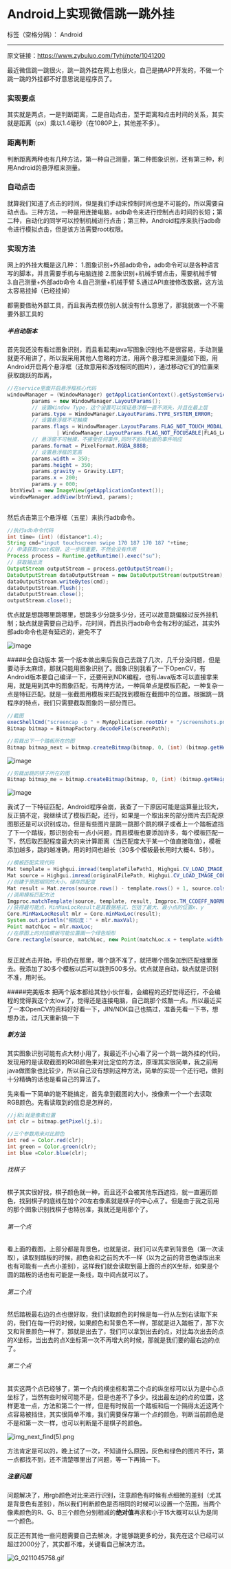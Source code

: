﻿# Android上实现微信跳一跳外挂

标签（空格分隔）： Android

---

原文链接：https://www.zybuluo.com/Tyhj/note/1041200

最近微信跳一跳很火，跳一跳外挂在网上也很火，自己是搞APP开发的，不做一个跳一跳的外挂都不好意思说是程序员了。

### 实现要点
其实就是两点，一是判断距离，二是自动点击，至于距离和点击时间的关系，其实就是距离（px）乘以1.4毫秒（在1080P上，其他差不多）。

### 距离判断
判断距离两种也有几种方法，第一种自己测量，第二种图象识别，还有第三种，利用Android的悬浮框来测量。

### 自动点击
就算我们知道了点击的时间，但是我们手动来控制时间也是不可能的，所以需要自动点击。三种方法，一种是用连接电脑，adb命令来进行控制点击时间的长短；第二种，自动化的同学可以控制机械进行点击；第三种，Android程序来执行adb命令进行模拟点击，但是该方法需要root权限。

### 实现方法
网上的外挂大概是这几种：
1.图象识别+外部adb命令，adb命令可以是各种语言写的脚本，并且需要手机与电脑连接
2.图象识别+机械手臂点击，需要机械手臂
3.自己测量+外部adb命令
4.自己测量+机械手臂
5.通过API直接修改数据，这方法太容易挂掉（已经挂掉）

都需要借助外部工具，而且我再去模仿别人就没有什么意思了，那我就做一个不需要外部工具的

##### 半自动版本
首先我还没有看过图象识别，而且看起来java写图象识别也不是很容易，手动测量就更不用讲了，所以我采用其他人忽略的方法，用两个悬浮框来测量如下图，用Android开启两个悬浮框（还故意用和游戏相同的图片），通过移动它们的位置来获取跳跃的距离，
```java
//在service里面开启悬浮框核心代码
windowManager = (WindowManager) getApplicationContext().getSystemService(Context.WINDOW_SERVICE);
        params = new WindowManager.LayoutParams();
        // 设置Window Type，这个设置可以保证悬浮框一直不消失，并且在最上层
        params.type = WindowManager.LayoutParams.TYPE_SYSTEM_ERROR;
        // 设置悬浮框不可触摸
        params.flags = WindowManager.LayoutParams.FLAG_NOT_TOUCH_MODAL
                | WindowManager.LayoutParams.FLAG_NOT_FOCUSABLE|FLAG_LAYOUT_INSET_DECOR;
        // 悬浮窗不可触摸，不接受任何事件,同时不影响后面的事件响应
        params.format = PixelFormat.RGBA_8888;
        // 设置悬浮框的宽高
        params.width = 350;
        params.height = 350;
        params.gravity = Gravity.LEFT;
        params.x = 200;
        params.y = 000;
 btnView1 = new ImageView(getApplicationContext());
 windowManager.addView(btnView1, params);
 

```
然后点击第三个悬浮框（五星）来执行adb命令。
```java
//执行adb命令代码
int time= (int) (distance*1.4);
String cmd="input touchscreen swipe 170 187 170 187 "+time;
// 申请获取root权限，这一步很重要，不然会没有作用
Process process = Runtime.getRuntime().exec("su");
// 获取输出流
OutputStream outputStream = process.getOutputStream();
DataOutputStream dataOutputStream = new DataOutputStream(outputStream);
dataOutputStream.writeBytes(cmd);
dataOutputStream.flush();
dataOutputStream.close();
outputStream.close();

```


优点就是想跳哪里跳哪里，想跳多少分跳多少分，还可以故意跳偏躲过反外挂机制；缺点就是需要自己动手，花时间，而且执行adb命令会有2秒的延迟，其实外部adb命令也是有延迟的，避免不了

![image](http://upload-images.jianshu.io/upload_images/4906791-c41e25bd71fe9d2a.jpg?imageMogr2/auto-orient/strip%7CimageView2/2/w/240)

#####全自动版本
第一个版本做出来后我自己去跳了几次，几千分没问题，但是要动手太麻烦，那就只能用图象识别了。图象识别我看了一下OpenCV，有Android版本要自己编译一下，还要用到NDK编程，也有Java版本可以直接拿来用，就是用到其中的图象匹配，有两种方法，一种简单点是模板匹配，一种复杂一点是特征匹配。就是一张截图用模板来匹配找到模板在截图中的位置。根据跳一跳程序的特点，我们只需要截取图象的一部分而已。
```java
//截图
execShellCmd("screencap -p " + MyApplication.rootDir + "/screenshots.png");
Bitmap bitmap = BitmapFactory.decodeFile(screenPath);
```


```java
//剪裁出下一个踏板所在的图
Bitmap bitmap_next = bitmap.createBitmap(bitmap, 0, (int) (bitmap.getHeight() * 0.3125), bitmap.getWidth(), (int) (bitmap.getHeight() * 0.2713));
```

![image](http://upload-images.jianshu.io/upload_images/4906791-b5be88bf23670ede.jpg?imageMogr2/auto-orient/strip%7CimageView2/2/w/340)


```java
//剪裁出跳的棋子所在的图
Bitmap bitmap_me = bitmap.createBitmap(bitmap, 0, (int) (bitmap.getHeight() * 0.4166), bitmap.getWidth(), (int) (bitmap.getHeight() * 0.2304));
```

![image](http://upload-images.jianshu.io/upload_images/4906791-f0040f1dddeaa7ea.jpg?imageMogr2/auto-orient/strip%7CimageView2/2/w/340)


我试了一下特征匹配，Android程序会崩，我查了一下原因可能是运算量比较大，反正搞不定，我继续试了模板匹配，还行，如果是一个取出来的部分图片去匹配原图那还是可以识别成功，但是有些图片是跳一跳那个跳的棋子或者上一个踏板遮挡了下一个踏板，那识别会有一点小问题，而且模板也要添加许多，每个模板匹配一下，然后取匹配程度最大的来计算距离（当匹配度大于某一个值直接取值），模板添加越多，跳的越准确，用的时间也越长（30多个模板最长用时大概4、5秒）。

```java
//模板匹配实现代码
Mat template = Highgui.imread(templateFilePath1, Highgui.CV_LOAD_IMAGE_COLOR);
Mat source = Highgui.imread(originalFilePath, Highgui.CV_LOAD_IMAGE_COLOR);
//创建于原图相同的大小，储存匹配度
Mat result = Mat.zeros(source.rows() - template.rows() + 1, source.cols() - template.cols() + 1, CvType.CV_8UC1);
//调用模板匹配方法
Imgproc.matchTemplate(source, template, result, Imgproc.TM_CCOEFF_NORMED);
//获得最可能点，MinMaxLocResult是其数据格式，包括了最大、最小点的位置x、y
Core.MinMaxLocResult mlr = Core.minMaxLoc(result);
System.out.println("相似度：" + mlr.maxVal);
Point matchLoc = mlr.maxLoc;
//在原图上的对应模板可能位置画一个绿色矩形
Core.rectangle(source, matchLoc, new Point(matchLoc.x + template.width(), matchLoc.y + template.height()), new Scalar(0, 255, 0));
        
```

反正就点击开始，手机仍在那里，哪个跳不准了，就把哪个图象加到匹配组里面去。我添加了30多个模板以后可以跳到500多分。优点就是自动，缺点就是识别不准，用时长。

#####完美版本
把两个版本都给其他小伙伴看，会编程的还好觉得还行，不会编程的觉得我这个太low了，觉得还是连接电脑，自己跳那个炫酷一点。所以最近买了一本OpenCV的资料好好看一下，JIN/NDK自己也搞过，准备先看一下书，想想办法，过几天重新搞一下

##### 新方法
其实图象识别可能有点大材小用了，我最近不小心看了另一个跳一跳外挂的代码，发现用的是读取截图的RGB颜色来对比定位的方法，原理其实很简单，我之前用java做图象也比较少，所以自己没有想到这种方法，简单的实现一个还行吧，做到十分精确的话也是看自己的算法了。

先来看一下简单的能不能搞定，首先拿到截图的大小，按像素一个一个去读取RGB颜色。先看读取到的信息是怎样的，
```java
//j和i就是像素位置
int clr = bitmap.getPixel(j,i);

//三个参数用来对比颜色
int red = Color.red(clr); 
int green = Color.green(clr); 
int blue =Color.blue(clr);

```
###### 找棋子
棋子其实很好找，棋子颜色就一种，而且还不会被其他东西遮挡，就一直遍历颜色，找到棋子的底线在加个20左右像素就是棋子的中心点了。但是由于我之前用的那个图象识别找棋子也特别准，我就还是用那个了。



###### 第一个点
看上面的截图，上部分都是背景色，也就是说，我们可以先拿到背景色（第一次读取），读取到踏板的时候，颜色会和之前的大不一样（以为之前的背景色读取出来也有可能有一点点小差别），这样我们就会读取到最上面的点的X坐标，如果是个圆的踏板的话也有可能是一条线，取中间点就可以了。

###### 第二个点
然后踏板最右边的点也很好取，我们读取颜色的时候是每一行从左到右读取下来的，我们在每一行的时候，如果颜色和背景色不一样，那就是进入踏板了，那下次又和背景颜色一样了，那就是出去了，我们可以拿到出去的点，对比每次出去的点的X坐标，当出去的点X坐标第一次不再增大的时候，那就是我们要的最右边的点了。


###### 第二个点
其实这两个点已经够了，第一个点的横坐标和第二个点的纵坐标可以认为是中心点坐标了，当然有些时候可能不是，但是也差不了多少。找出最左边的点的位置，这样更准一点，方法和第二个一样，但是有时候前一个踏板和后一个隔得太近这两个点容易被挡住，其实很简单不难，我们需要保存第一个点的颜色，判断当前颜色是不是和第一次一样，也可以判断是不是棋子的颜色。

![img_next_find(5).png](http://upload-images.jianshu.io/upload_images/4906791-b14356d24e02a830.png?imageMogr2/auto-orient/strip%7CimageView2/2/w/340)


方法肯定是可以的，晚上试了一次，不知道什么原因，灰色和绿色的图片不行，第一点都找不到，还不清楚哪里出了问题，等一下再搞一下。


##### 注意问题
问题解决了，用rgb颜色对比来进行识别，注意颜色有时候有点细微的差别（尤其是背景色有差别），所以我们判断颜色是否相同的时候可以设置一个范围，当两个像素颜色的R、G、B三个颜色分别相减的**绝对值**再求和小于15大概可以认为是同一个颜色。

反正还有其他一些问题需要自己去解决，才能够跳更多的分，我先在这个已经可以超过2000分了，其实都不难，关键看自己解决方法。


![G_0211045758.gif](http://upload-images.jianshu.io/upload_images/4906791-a3eec6f43e72a03d.gif?imageMogr2/auto-orient/strip%7CimageView2/2/w/240)



























